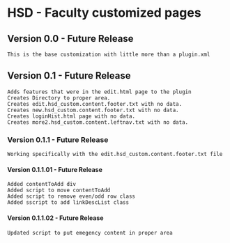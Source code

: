 # HSD - Faculty customized pages

## Version 0.0 - Future Release
    This is the base customization with little more than a plugin.xml

## Version 0.1 - Future Release
    Adds features that were in the edit.html page to the plugin
    Creates Directory to proper area. 
    Creates edit.hsd_custom.content.footer.txt with no data.
    Creates new.hsd_custom.content.footer.txt with no data.
    Creates loginHist.html page with no data.
    Creates more2.hsd_custom.content.leftnav.txt with no data.

### Version 0.1.1 - Future Release
    Working specifically with the edit.hsd_custom.content.footer.txt file

#### Version 0.1.1.01 - Future Release
    Added contentToAdd div
    Added script to move contentToAdd
    Added script to remove even/odd row class
    Added sscript to add linkDescList class

#### Version 0.1.1.02 - Future Release
    Updated script to put emegency content in proper area